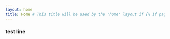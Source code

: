 ```yaml
---
layout: home
title: Home # This title will be used by the 'home' layout if {% if page.title %} is present
---
```


### test line
